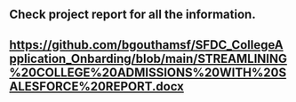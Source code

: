 ## Check project report for all the information. 

## https://github.com/bgouthamsf/SFDC_CollegeApplication_Onbarding/blob/main/STREAMLINING%20COLLEGE%20ADMISSIONS%20WITH%20SALESFORCE%20REPORT.docx
